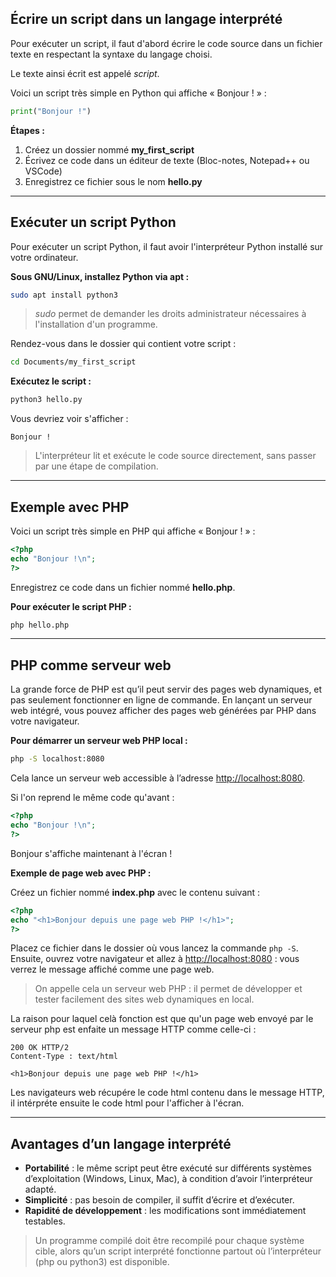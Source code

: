 
## Écrire un script dans un langage interprété

Pour exécuter un script, il faut d'abord écrire le code source dans un fichier texte en respectant la syntaxe du langage choisi.

Le texte ainsi écrit est appelé *script*.

Voici un script très simple en Python qui affiche « Bonjour ! » :

```python
print("Bonjour !")
```

**Étapes :**
1. Créez un dossier nommé **my_first_script**
2. Écrivez ce code dans un éditeur de texte (Bloc-notes, Notepad++ ou VSCode)
3. Enregistrez ce fichier sous le nom **hello.py**

---

## Exécuter un script Python

Pour exécuter un script Python, il faut avoir l'interpréteur Python installé sur votre ordinateur.

**Sous GNU/Linux, installez Python via apt :**

```bash
sudo apt install python3
```
> *sudo* permet de demander les droits administrateur nécessaires à l'installation d'un programme.

Rendez-vous dans le dossier qui contient votre script :

```bash
cd Documents/my_first_script
```

**Exécutez le script :**

```bash
python3 hello.py
```

Vous devriez voir s'afficher :

```
Bonjour !
```

> L'interpréteur lit et exécute le code source directement, sans passer par une étape de compilation.

---

## Exemple avec PHP

Voici un script très simple en PHP qui affiche « Bonjour ! » :

```php
<?php
echo "Bonjour !\n";
?>
```

Enregistrez ce code dans un fichier nommé **hello.php**.

**Pour exécuter le script PHP :**

```bash
php hello.php
```

---

## PHP comme serveur web

La grande force de PHP est qu’il peut servir des pages web dynamiques, et pas seulement fonctionner en ligne de commande. En lançant un serveur web intégré, vous pouvez afficher des pages web générées par PHP dans votre navigateur.

**Pour démarrer un serveur web PHP local :**

```bash
php -S localhost:8080
```

Cela lance un serveur web accessible à l’adresse [http://localhost:8080](http://localhost:8080).

Si l'on reprend le même code qu'avant :
```php
<?php
echo "Bonjour !\n";
?>
```

Bonjour s'affiche maintenant à l'écran !

**Exemple de page web avec PHP :**

Créez un fichier nommé **index.php** avec le contenu suivant :

```php
<?php
echo "<h1>Bonjour depuis une page web PHP !</h1>";
?>
```

Placez ce fichier dans le dossier où vous lancez la commande `php -S`. Ensuite, ouvrez votre navigateur et allez à [http://localhost:8080](http://localhost:8080) : vous verrez le message affiché comme une page web.

> On appelle cela un serveur web PHP : il permet de développer et tester facilement des sites web dynamiques en local.

La raison pour laquel celà fonction est que qu'un page web envoyé par le serveur php est enfaite un message HTTP comme celle-ci :

```http
200 OK HTTP/2
Content-Type : text/html

<h1>Bonjour depuis une page web PHP !</h1>
```

Les navigateurs web récupére le code html contenu dans le message HTTP, il intérpréte ensuite le code html pour l'afficher à l'écran.

---

## Avantages d’un langage interprété

- **Portabilité** : le même script peut être exécuté sur différents systèmes d’exploitation (Windows, Linux, Mac), à condition d’avoir l’interpréteur adapté.
- **Simplicité** : pas besoin de compiler, il suffit d’écrire et d’exécuter.
- **Rapidité de développement** : les modifications sont immédiatement testables.

> Un programme compilé doit être recompilé pour chaque système cible, alors qu’un script interprété fonctionne partout où l’interpréteur (php ou python3) est disponible.
